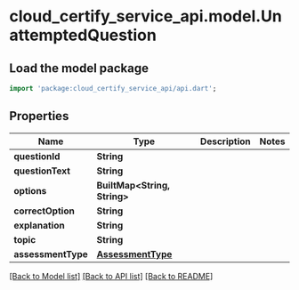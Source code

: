 # cloud_certify_service_api.model.UnattemptedQuestion

## Load the model package
```dart
import 'package:cloud_certify_service_api/api.dart';
```

## Properties
Name | Type | Description | Notes
------------ | ------------- | ------------- | -------------
**questionId** | **String** |  | 
**questionText** | **String** |  | 
**options** | **BuiltMap&lt;String, String&gt;** |  | 
**correctOption** | **String** |  | 
**explanation** | **String** |  | 
**topic** | **String** |  | 
**assessmentType** | [**AssessmentType**](AssessmentType.md) |  | 

[[Back to Model list]](../README.md#documentation-for-models) [[Back to API list]](../README.md#documentation-for-api-endpoints) [[Back to README]](../README.md)


